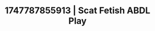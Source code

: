 ---
categories:
- Asian
- Wet lips
- Erotic surprise
- Dominant softness
- MILF
image: /assets/images/1747787855913.jpg
layout: post
seo:
  description: Featured content with exclusive ABDL Play, Scat Fetish. HD images available.
  keywords: ABDL Play, Scat Fetish
  og_image: /assets/images/1747787855913.jpg
  schema_type: VisualArtwork
tags:
- ABDL Play
- '#1747787855913'
- Scat Fetish
title: 1747787855913 | Scat Fetish ABDL Play
---